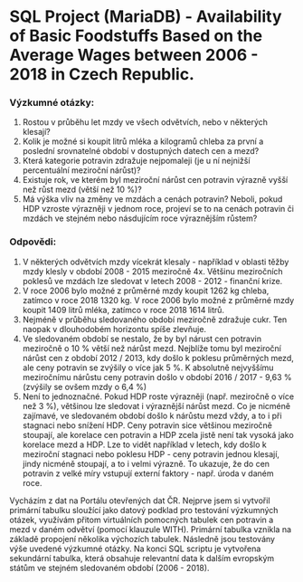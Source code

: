 # SQL Project (MariaDB) - Availability of Basic Foodstuffs Based on the Average Wages between 2006 - 2018 in Czech Republic.

### Výzkumné otázky:

1) Rostou v průběhu let mzdy ve všech odvětvích, nebo v některých klesají?
2) Kolik je možné si koupit litrů mléka a kilogramů chleba za první a poslední srovnatelné období v dostupných datech cen a mezd?
3) Která kategorie potravin zdražuje nejpomaleji (je u ní nejnižší percentuální meziroční nárůst)?
4) Existuje rok, ve kterém byl meziroční nárůst cen potravin výrazně vyšší než růst mezd (větší než 10 %)?
5) Má výška vliv na změny ve mzdách a cenách potravin? Neboli, pokud HDP vzroste výrazněji v jednom roce, projeví se to na cenách potravin či mzdách ve stejném nebo násdujícím roce výraznějším růstem?

### Odpovědi:

1) V některých odvětvích mzdy vícekrát klesaly - například v oblasti těžby mzdy klesly v období 2008 - 2015 meziročně 4x. Většinu meziročních poklesů ve mzdách lze sledovat v letech 2008 - 2012 - finanční krize.
2) V roce 2006 bylo možné z průměrné mzdy koupit 1262 kg chleba, zatímco v roce 2018 1320 kg. V roce 2006 bylo možné z průměrné mzdy koupit 1409 litrů mléka, zatímco v roce 2018 1614 litrů.
3) Nejméně v průběhu sledovaného období meziročně zdražuje cukr. Ten naopak v dlouhodobém horizontu spíše zlevňuje.
4) Ve sledovaném období se nestalo, že by byl nárust cen potravin meziročně o 10 % větší než nárůst mezd. Nejblíže tomu byl meziroční nárůst cen z období 2012 / 2013, kdy došlo k poklesu průměrných mezd, ale ceny potravin se zvýšily o více jak 5 %. K absolutně nejvyššímu meziročnímu nárůstu ceny potravin došlo v období 2016 / 2017 - 9,63 % (zvýšily se ovšem mzdy o 6,4 %)
5) Není to jednoznačné. Pokud HDP roste výrazněji (např. meziročně o více než 3 %), většinou lze sledovat i výraznější nárůst mezd. Co je nicméně zajímavé, ve sledovaném období došlo k nárůstu mezd vždy, a to i při stagnaci nebo snížení HDP. Ceny potravin sice většinou meziročně stoupají, ale korelace cen potravin a HDP zcela jistě není tak vysoká jako korelace mezd a HDP. Lze to vidět například v letech, kdy došlo k meziroční stagnaci nebo poklesu HDP - ceny potravin jednou klesají, jindy nicméně stoupají, a to i velmi výrazně. To ukazuje, že do cen potravin z velké míry vstupují externí faktory - např. úroda v daném roce.

Vycházím z dat na Portálu otevřených dat ČR. Nejprve jsem si vytvořil primární tabulku sloužící jako datový podklad pro testování výzkumných otázek, využívám přitom virtuálních pomocných tabulek cen potravin a mezd v daném odvětví (pomocí klauzule WITH). Primární tabulka vznikla na základě propojení několika výchozích tabulek. Následně jsou testovány výše uvedené výzkumné otázky. Na konci SQL scriptu je vytvořena sekundární tabulka, která obsahuje relevantní data k dalším evropským státům ve stejném sledovaném období (2006 - 2018).
